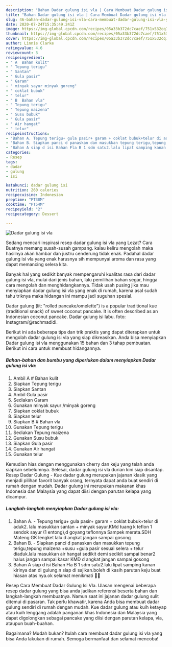 ```yaml
---
description: "Bahan Dadar gulung isi vla | Cara Membuat Dadar gulung isi vla Yang Enak Dan Mudah"
title: "Bahan Dadar gulung isi vla | Cara Membuat Dadar gulung isi vla Yang Enak Dan Mudah"
slug: 46-bahan-dadar-gulung-isi-vla-cara-membuat-dadar-gulung-isi-vla-yang-enak-dan-mudah
date: 2020-07-24T15:35:49.241Z
image: https://img-global.cpcdn.com/recipes/05a33b372dc7caef/751x532cq70/dadar-gulung-isi-vla-foto-resep-utama.jpg
thumbnail: https://img-global.cpcdn.com/recipes/05a33b372dc7caef/751x532cq70/dadar-gulung-isi-vla-foto-resep-utama.jpg
cover: https://img-global.cpcdn.com/recipes/05a33b372dc7caef/751x532cq70/dadar-gulung-isi-vla-foto-resep-utama.jpg
author: Linnie Clarke
ratingvalue: 4.6
reviewcount: 3
recipeingredient:
- " A  Bahan kulit"
- " Tepung terigu"
- " Santan"
- " Gula pasir"
- " Garam"
- " minyak sayur minyak goreng"
- " coklat bubuk"
- " telur"
- " B  Bahan vla"
- " Tepung terigu"
- " Tepung maizena"
- " Susu bubuk"
- " Gula pasir"
- " Air hangat"
- " telur"
recipeinstructions:
- "Bahan A. Tepung terigu+ gula pasir+ garam + coklat bubuk+telur di aduk2. lalu masukkan santan + minyak sayur.KMd tuang k teflon 1 sendok sayur (1 entong),d goyang teflonnya Sampek merata.SDH Mateng GK lengket lalu d angkat jangan sampai gosong"
- "Bahan B. Siapkan panci d panaskan dan masukkan tepung terigu,tepung maizena +susu +gula pasir sesuai selera + telur diaduk.lalu masukkan air hangat sedikit demi sedikit sampai benar2 halus jangan sampai kasar KMD d angkat jangan sampai gosong"
- "Bahan A siap d isi Bahan Fla B 1 sdm satu2.lalu lipat samping kanan kirinya dan di gulung.n siap di sajikan.boleh di kasih parutan keju buat hiasan atas nya.ok selamat menikmati 🥰🥰"
categories:
- Resep
tags:
- dadar
- gulung
- isi

katakunci: dadar gulung isi 
nutrition: 260 calories
recipecuisine: Indonesian
preptime: "PT38M"
cooktime: "PT54M"
recipeyield: "2"
recipecategory: Dessert

---
```



![Dadar gulung isi vla](https://img-global.cpcdn.com/recipes/05a33b372dc7caef/751x532cq70/dadar-gulung-isi-vla-foto-resep-utama.jpg)

Sedang mencari inspirasi resep dadar gulung isi vla yang Lezat? Cara Buatnya memang susah-susah gampang. kalau keliru mengolah maka hasilnya akan hambar dan justru cenderung tidak enak. Padahal dadar gulung isi vla yang enak harusnya sih mempunyai aroma dan rasa yang dapat memancing selera kita.

Banyak hal yang sedikit banyak mempengaruhi kualitas rasa dari dadar gulung isi vla, mulai dari jenis bahan, lalu pemilihan bahan segar, hingga cara mengolah dan menghidangkannya. Tidak usah pusing jika mau menyiapkan dadar gulung isi vla yang enak di rumah, karena asal sudah tahu triknya maka hidangan ini mampu jadi suguhan spesial.

Dadar gulung (lit: &#34;rolled pancake/omelette&#34;) is a popular traditional kue (traditional snack) of sweet coconut pancake. It is often described as an Indonesian coconut pancake. Dadar gulung isi labu. foto: Instagram/@rachmadidi.


Berikut ini ada beberapa tips dan trik praktis yang dapat diterapkan untuk mengolah dadar gulung isi vla yang siap dikreasikan. Anda bisa menyiapkan Dadar gulung isi vla menggunakan 15 bahan dan 3 tahap pembuatan. Berikut ini cara untuk membuat hidangannya.

<!--inarticleads1-->

##### Bahan-bahan dan bumbu yang diperlukan dalam menyiapkan Dadar gulung isi vla:

1. Ambil  A # Bahan kulit
1. Siapkan  Tepung terigu
1. Siapkan  Santan
1. Ambil  Gula pasir
1. Sediakan  Garam
1. Gunakan  minyak sayur /minyak goreng
1. Siapkan  coklat bubuk
1. Siapkan  telur
1. Siapkan  B # Bahan vla
1. Gunakan  Tepung terigu
1. Sediakan  Tepung maizena
1. Gunakan  Susu bubuk
1. Siapkan  Gula pasir
1. Gunakan  Air hangat
1. Gunakan  telur


Kemudian hias dengan menggunakan cherry dan keju yang telah anda siapkan sebelumnya. Selesai, dadar gulung isi vla durian kini siap disantap. Resep Dadar Gulung - Kue dadar gulung merupakan jajanan klasik yang menjadi pilihan favorit banyak orang, ternyata dapat anda buat sendiri di rumah dengan mudah. Dadar gulung ini merupakan makanan khas Indonesia dan Malaysia yang dapat diisi dengan parutan kelapa yang dicampur. 

<!--inarticleads2-->

##### Langkah-langkah menyiapkan Dadar gulung isi vla:

1. Bahan A. - Tepung terigu+ gula pasir+ garam + coklat bubuk+telur di aduk2. lalu masukkan santan + minyak sayur.KMd tuang k teflon 1 sendok sayur (1 entong),d goyang teflonnya Sampek merata.SDH Mateng GK lengket lalu d angkat jangan sampai gosong
1. Bahan B. - Siapkan panci d panaskan dan masukkan tepung terigu,tepung maizena +susu +gula pasir sesuai selera + telur diaduk.lalu masukkan air hangat sedikit demi sedikit sampai benar2 halus jangan sampai kasar KMD d angkat jangan sampai gosong
1. Bahan A siap d isi Bahan Fla B 1 sdm satu2.lalu lipat samping kanan kirinya dan di gulung.n siap di sajikan.boleh di kasih parutan keju buat hiasan atas nya.ok selamat menikmati 🥰🥰


Resep Cara Membuat Dadar Gulung Isi Vla. Ulasan mengenai beberapa resep dadar gulung yang bisa anda jadikan referensi beserta bahan dan langkah-langkah membuatnya. Namun saat ini jajanan dadar gulung sulit ditemui di pasaran. Tak perlu khawatir, karena Anda bisa membuat dadar gulung sendiri di rumah dengan mudah. Kue dadar gulung atau kuih ketayap atau kuih lenggang adalah panganan khas Indonesia dan Malaysia yang dapat digolongkan sebagai pancake yang diisi dengan parutan kelapa, vla, ataupun buah-buahan. 

Bagaimana? Mudah bukan? Itulah cara membuat dadar gulung isi vla yang bisa Anda lakukan di rumah. Semoga bermanfaat dan selamat mencoba!
